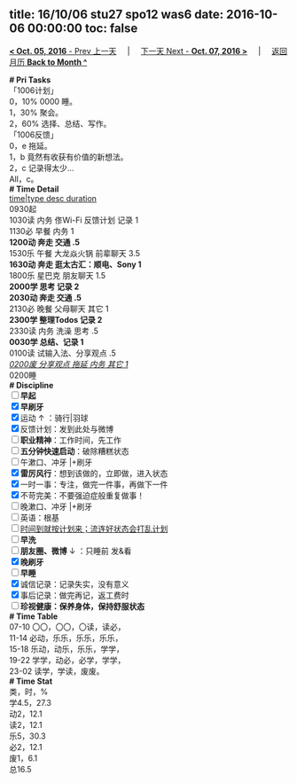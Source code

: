 title: 16/10/06 stu27 spo12 was6
date: 2016-10-06 00:00:00
toc: false
---
[**< Oct. 05, 2016** - Prev 上一天](/lifelogs/2016/10/d05.html) &nbsp; &nbsp; | &nbsp; &nbsp; [下一天 Next - **Oct. 07, 2016 >**](/lifelogs/2016/10/d07.html) &nbsp; &nbsp; |  &nbsp; &nbsp; [返回月历 **Back to Month ^**](/lifelogs/2016/10/index.html)
<br/><div><div><b># Pri Tasks</b></div><div>「1006计划」</div><div>0，10% 0000 睡。</div><div>1，30% 聚会。</div><div>2，60% 选择、总结、写作。</div></div><div>「1006反馈」</div><div>0，e 拖延。</div><div>1，b 竟然有收获有价值的新想法。</div><div>2，c 记录得太少…</div><div><div>All，c。</div><div><b># Time Detail</b></div><div><u>time|type desc duration</u></div><div>0930起</div><div>1030读 内务 俢Wi-Fi 反馈计划 记录 1</div><div>1130必 早餐 内务 1</div><div><b>1200动 奔走 交通 .5</b></div><div>1530乐 午餐 大龙焱火锅 前辈聊天 3.5</div><div><b>1630动 奔走 逛太古汇：顺电、Sony 1</b></div><div>1800乐 星巴克 朋友聊天 1.5</div><div><b>2000学 思考 记录 2</b></div><div><b>2030动 奔走 交通 .5</b></div><div>2130必 晚餐 父母聊天 其它 1</div><div><b>2300学 整理Todos 记录 2</b></div><div>2330读 内务 洗澡 思考 .5</div><div><b>0030学 总结、记录 1</b></div><div>0100读 试输入法、分享观点 .5</div><div><u><i>0200废 分享观点 拖延 内务 其它 1</i></u></div><div>0200睡</div><div><b># Discipline</b></div><div><b><input type="checkbox"/></b><b>早起</b></div><div><input checked="true" type="checkbox"/><b>早刷牙</b></div><div><input checked="true" type="checkbox"/>运动 ↑ ：骑行|羽球</div><div><input checked="true" type="checkbox"/>反馈计划：发到此处与微博</div><div><input type="checkbox"/><b>职业精神</b>：工作时间，先工作</div><div><input type="checkbox"/><b>五分钟快速启动</b>：破除糟糕状态</div><div><input type="checkbox"/>午漱口、冲牙 |+刷牙</div><div><input checked="true" type="checkbox"/><b>雷厉风行</b>：想到该做的，立即做，进入状态</div><div><input checked="true" type="checkbox"/>一时一事：专注，做完一件事，再做下一件</div><div><input checked="true" type="checkbox"/>不苛完美：不要强迫症般重复做事！</div><div><input type="checkbox"/>晚漱口、冲牙 |+刷牙</div><div><input type="checkbox"/>英语：根基</div><div><u><input type="checkbox"/></u><u>时间到就按计划来；流连好状态会打乱计划</u></div><div><input type="checkbox"/><b>早洗</b></div><div><b><input type="checkbox"/></b><b>朋友圈、微博</b> ↓ ：只睡前 发&amp;看</div><div><b><input checked="true" type="checkbox"/></b><b>晚刷牙</b></div><div><input type="checkbox"/><b>早睡</b></div><div><input checked="true" type="checkbox"/>诚信记录：记录失实，没有意义</div><div><input checked="true" type="checkbox"/>事后记录：做完再记，返工费时</div><div><b><input type="checkbox"/></b><b>珍视健康：保养身体，保持舒服状态</b></div><div><b># Time Table</b></div><div>07-10 〇〇，〇〇，〇读，读必，</div><div>11-14 必动，乐乐，乐乐，乐乐，</div><div>15-18 乐动，动乐，乐乐，学学，</div><div>19-22 学学，动必，必学，学学，</div><div>23-02 读学，学读，废废。</div><div><b># Time Stat</b></div><div>类，时，%</div><div>学4.5，27.3</div><div>动2，12.1</div><div>读2，12.1</div><div>乐5，30.3</div><div>必2，12.1</div><div>废1，6.1</div><div>总16.5</div>